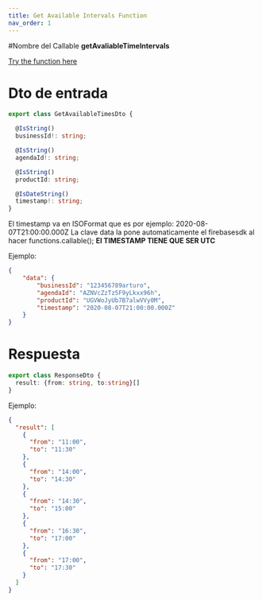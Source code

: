 ```yaml
---
title: Get Available Intervals Function
nav_order: 1
---
```


#Nombre del Callable
**getAvaliableTimeIntervals**

[Try the function here](https://europe-west1-rigel-admin.cloudfunctions.net/getAvaliableTimeIntervals)


# Dto de entrada
```ts
export class GetAvailableTimesDto {

  @IsString()
  businessId!: string;

  @IsString()
  agendaId!: string;

  @IsString()
  productId: string;

  @IsDateString()
  timestamp!: string;
}

```

El timestamp va en ISOFormat que es por ejemplo: 2020-08-07T21:00:00.000Z
La clave data la pone automaticamente el firebasesdk al hacer functions.callable();
<b> El TIMESTAMP TIENE QUE SER UTC </b>

Ejemplo:
```json
{
	"data": {
		"businessId": "123456789arturo",
		"agendaId": "AZNVcZzTz5F9yLkxx96h",
		"productId": "UGVWoJyUb7B7alwVVy0M",
		"timestamp": "2020-08-07T21:00:00.000Z"
	}
}
```

# Respuesta

```ts
export class ResponseDto {
  result: {from: string, to:string}[]
}

```

Ejemplo:

````json
{
  "result": [
    {
      "from": "11:00",
      "to": "11:30"
    },
    {
      "from": "14:00",
      "to": "14:30"
    },
    {
      "from": "14:30",
      "to": "15:00"
    },
    {
      "from": "16:30",
      "to": "17:00"
    },
    {
      "from": "17:00",
      "to": "17:30"
    }
  ]
}
````


